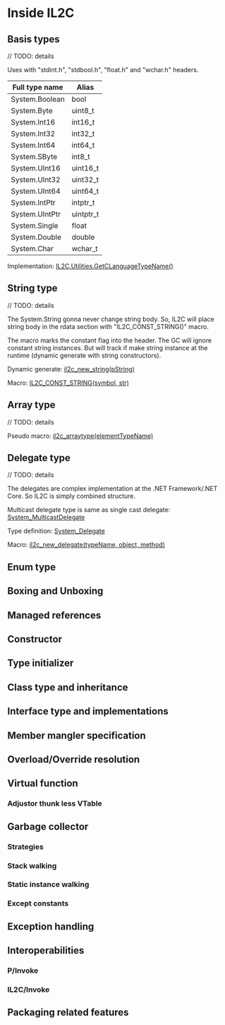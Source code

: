 # Inside IL2C

## Basis types

// TODO: details

Uses with "stdint.h", "stdbool.h", "float.h" and "wchar.h" headers.

|Full type name|Alias|
|--|--|
|System.Boolean|bool|
|System.Byte|uint8_t|
|System.Int16|int16_t|
|System.Int32|int32_t|
|System.Int64|int64_t|
|System.SByte|int8_t|
|System.UInt16|uint16_t|
|System.UInt32|uint32_t|
|System.UInt64|uint64_t|
|System.IntPtr|intptr_t|
|System.UIntPtr|uintptr_t|
|System.Single|float|
|System.Double|double|
|System.Char|wchar_t|

Implementation: [IL2C.Utilities.GetCLanguageTypeName()](https://github.com/kekyo/IL2C/blob/dbf94e22c6ca4e523f60cd10052defbdd8eeb51c/IL2C.Core/Utilities.cs#L60)

## String type

// TODO: details

The System.String gonna never change string body.
So, IL2C will place string body in the rdata section with "IL2C_CONST_STRING()" macro.

The macro marks the constant flag into the header. The GC will ignore constant string instances.
But will track if make string instance at the runtime (dynamic generate with string constructors).

Dynamic generate: [il2c_new_string(pString)](https://github.com/kekyo/IL2C/blob/dbf94e22c6ca4e523f60cd10052defbdd8eeb51c/IL2C.Runtime/include/System/String.h#L49)

Macro: [IL2C_CONST_STRING(symbol, str)](https://github.com/kekyo/IL2C/blob/dbf94e22c6ca4e523f60cd10052defbdd8eeb51c/IL2C.Runtime/include/System/String.h#L70)

## Array type

// TODO: details

Pseudo macro: [il2c_arraytype(elementTypeName)](https://github.com/kekyo/IL2C/blob/dbf94e22c6ca4e523f60cd10052defbdd8eeb51c/IL2C.Runtime/include/System/Array.h#L41)

## Delegate type

// TODO: details

The delegates are complex implementation at the .NET Framework/.NET Core.
So IL2C is simply combined structure.

Multicast delegate type is same as single cast delegate: [System_MulticastDelegate](https://github.com/kekyo/IL2C/blob/dbf94e22c6ca4e523f60cd10052defbdd8eeb51c/IL2C.Runtime/include/System/MulticastDelegate.h#L17)

Type definition: [System_Delegate](https://github.com/kekyo/IL2C/blob/dbf94e22c6ca4e523f60cd10052defbdd8eeb51c/IL2C.Runtime/include/System/Delegate.h#L27)

Macro: [il2c_new_delegate(typeName, object, method)](https://github.com/kekyo/IL2C/blob/dbf94e22c6ca4e523f60cd10052defbdd8eeb51c/IL2C.Runtime/include/System/Delegate.h#L49)

## Enum type

## Boxing and Unboxing

## Managed references

## Constructor

## Type initializer

## Class type and inheritance

## Interface type and implementations

## Member mangler specification

## Overload/Override resolution

## Virtual function

### Adjustor thunk less VTable

## Garbage collector

### Strategies

### Stack walking

### Static instance walking

### Except constants

## Exception handling

## Interoperabilities

### P/Invoke

### IL2C/Invoke

## Packaging related features
